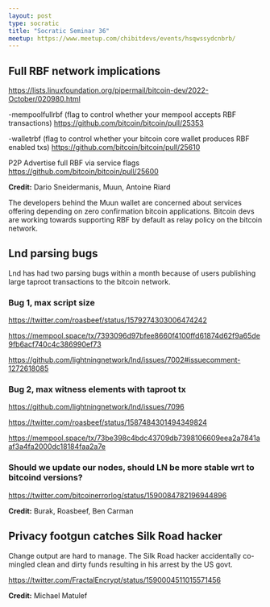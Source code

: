 ```yaml
---
layout: post
type: socratic
title: "Socratic Seminar 36"
meetup: https://www.meetup.com/chibitdevs/events/hsqwssydcnbrb/
---
```


## Full RBF network implications 

<https://lists.linuxfoundation.org/pipermail/bitcoin-dev/2022-October/020980.html>

-mempoolfullrbf (flag to control whether your mempool accepts RBF transactions)
<https://github.com/bitcoin/bitcoin/pull/25353>

-walletrbf (flag to control whether your bitcoin core wallet produces RBF enabled txs)
<https://github.com/bitcoin/bitcoin/pull/25610> 

P2P Advertise full RBF via service flags
<https://github.com/bitcoin/bitcoin/pull/25600>

**Credit:** Dario Sneidermanis, Muun, Antoine Riard

The developers behind the Muun wallet are concerned about services offering
depending on zero confirmation bitcoin applications. Bitcoin devs are working
towards supporting RBF by default as relay policy on the bitcoin network.

## Lnd parsing bugs

Lnd has had two parsing bugs within a month because of users publishing large
taproot transactions to the bitcoin network.

### Bug 1, max script size

<https://twitter.com/roasbeef/status/1579274303006474242>

<https://mempool.space/tx/7393096d97bfee8660f4100ffd61874d62f9a65de9fb6acf740c4c386990ef73>

<https://github.com/lightningnetwork/lnd/issues/7002#issuecomment-1272618085>

### Bug 2, max witness elements with taproot tx

<https://github.com/lightningnetwork/lnd/issues/7096>

<https://twitter.com/roasbeef/status/1587484301494349824>

<https://mempool.space/tx/73be398c4bdc43709db7398106609eea2a7841aaf3a4fa2000dc18184faa2a7e>

### Should we update our nodes, should LN be more stable wrt to bitcoind versions?

<https://twitter.com/bitcoinerrorlog/status/1590084782196944896>

**Credit:** Burak, Roasbeef, Ben Carman 


## Privacy footgun catches Silk Road hacker

Change output are hard to manage. The Silk Road hacker accidentally co-mingled clean and dirty funds
resulting in his arrest by the US govt.

<https://twitter.com/FractalEncrypt/status/1590004511015571456>

**Credit:** Michael Matulef
